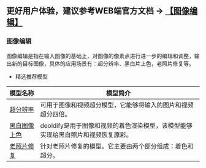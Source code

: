 ## **更好用户体验，建议参考WEB端官方文档 -> [【图像编辑】](https://www.paddlepaddle.org.cn/hublist)**



### 图像编辑

图像编辑是指在输入图像的基础上，对图像的像素点进行进一步的编辑和调整，输出新的目标图像，具体的应用场景有：超分辨率、黑白片上色，老照片修复等。

- 精选推荐模型

| 模型名称                                                     | 模型简介                                                     |
| ------------------------------------------------------------ | ------------------------------------------------------------ |
 | [超分辨率](https://www.paddlepaddle.org.cn/hubdetail?name=realsr&en_category=ImageEditing) | 可用于图像和视频超分模型，它能够将输入的图片和视频超分四倍。 |
 | [黑白图像上色](https://www.paddlepaddle.org.cn/hubdetail?name=deoldify&en_category=ImageEditing) | deoldify是用于图像和视频的着色渲染模型，该模型能够实现给黑白照片和视频恢复原彩。 |
  | [老照片修复](https://www.paddlepaddle.org.cn/hubdetail?name=photo_restoration&en_category=ImageEditing) | 针对老照片修复的模型。它主要由两个部分组成：着色和超分。|

